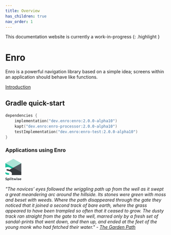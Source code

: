 ```yaml
---
title: Overview
has_children: true
nav_order: 1
---
```


This documentation website is currently a work-in-progress
{: .highlight } 

# Enro

Enro is a powerful navigation library based on a simple idea; screens within an application should behave like functions. 

[Introduction](./docs/introduction.md)

## Gradle quick-start
```kotlin
dependencies {
    implementation("dev.enro:enro:2.0.0-alpha10")
    kapt("dev.enro:enro-processor:2.0.0-alpha10")
    testImplementation("dev.enro:enro-test:2.0.0-alpha10")
}
```

### Applications using Enro
<p>
    <a href="https://www.splitwise.com/">
        <img width="50px" src="./assets/splitwise-icon.png" />
    </a>
</p>


*"The novices’ eyes followed the wriggling path up from the well as it swept a great meandering arc around the hillside. Its stones were green with moss and beset with weeds. Where the path disappeared through the gate they noticed that it joined a second track of bare earth, where the grass appeared to have been trampled so often that it ceased to grow. The dusty track ran straight from the gate to the well, marred only by a fresh set of sandal-prints that went down, and then up, and ended at the feet of the young monk who had fetched their water." - [The Garden Path](http://thecodelesscode.com/case/156)*
